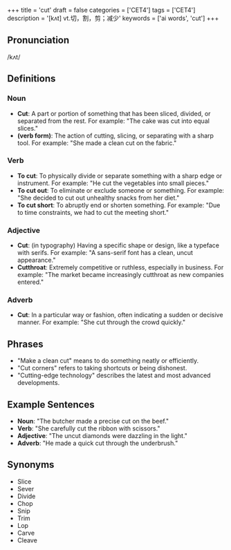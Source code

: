+++
title = 'cut'
draft = false
categories = ['CET4']
tags = ['CET4']
description = '[kʌt] vt.切，割，剪；减少'
keywords = ['ai words', 'cut']
+++

## Pronunciation
/kʌt/

## Definitions
### Noun
- **Cut**: A part or portion of something that has been sliced, divided, or separated from the rest. For example: "The cake was cut into equal slices."
- **(verb form)**: The action of cutting, slicing, or separating with a sharp tool. For example: "She made a clean cut on the fabric."

### Verb
- **To cut**: To physically divide or separate something with a sharp edge or instrument. For example: "He cut the vegetables into small pieces."
- **To cut out**: To eliminate or exclude someone or something. For example: "She decided to cut out unhealthy snacks from her diet."
- **To cut short**: To abruptly end or shorten something. For example: "Due to time constraints, we had to cut the meeting short."

### Adjective
- **Cut**: (in typography) Having a specific shape or design, like a typeface with serifs. For example: "A sans-serif font has a clean, uncut appearance."
- **Cutthroat**: Extremely competitive or ruthless, especially in business. For example: "The market became increasingly cutthroat as new companies entered."

### Adverb
- **Cut**: In a particular way or fashion, often indicating a sudden or decisive manner. For example: "She cut through the crowd quickly."

## Phrases
- "Make a clean cut" means to do something neatly or efficiently.
- "Cut corners" refers to taking shortcuts or being dishonest.
- "Cutting-edge technology" describes the latest and most advanced developments.

## Example Sentences
- **Noun**: "The butcher made a precise cut on the beef."
- **Verb**: "She carefully cut the ribbon with scissors."
- **Adjective**: "The uncut diamonds were dazzling in the light."
- **Adverb**: "He made a quick cut through the underbrush."

## Synonyms
- Slice
- Sever
- Divide
- Chop
- Snip
- Trim
- Lop
- Carve
- Cleave
